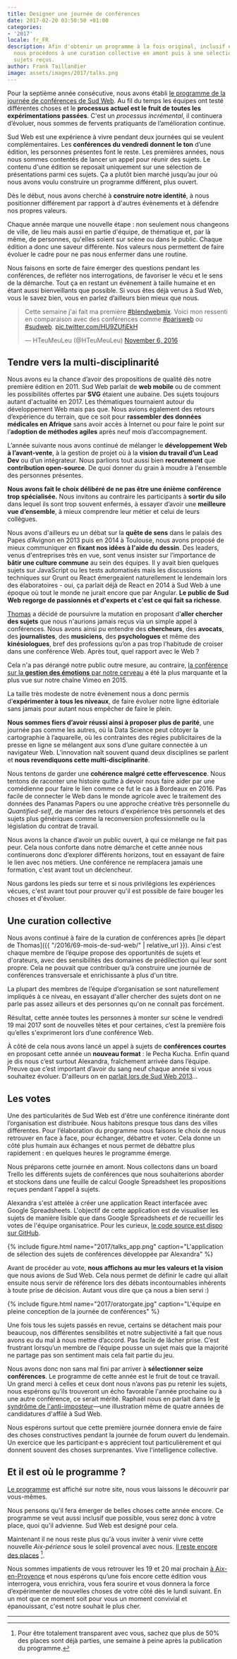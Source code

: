 ```yaml
---
title: Designer une journée de conférences
date: 2017-02-20 03:50:50 +01:00
categories:
- '2017'
locale: fr_FR
description: Afin d'obtenir un programme à la fois original, inclusif et cohérent,
  nous procédons à une curation collective en amont puis à une sélection parmi les
  sujets reçus.
author: Frank Taillandier
image: assets/images/2017/talks.png
---
```


Pour la septième année consécutive, nous avons établi [le programme de la journée de conférences de Sud Web](https://sudweb.fr/2017/programme/). Au fil du temps les équipes ont testé différentes choses et le **processus actuel est le fruit de toutes les expérimentations passées**. C'est un _processus incrémental_, il continuera d’évoluer, nous sommes de fervents pratiquants de l’amélioration continue.

Sud Web est une expérience à vivre pendant deux journées qui se veulent complémentaires. Les **conférences du vendredi donnent le ton** d’une édition, les personnes présentes font le reste. Les premières années, nous nous sommes contentés de lancer un appel pour réunir des sujets. Le contenu d'une édition se reposait uniquement sur une sélection de présentations parmi ces sujets. Ça a plutôt bien marché jusqu’au jour où nous avons voulu construire un programme différent, plus ouvert.

Dès le début, nous avons cherché à **construire notre identité**, à nous positionner différement par rapport à d'autres évènements et à défendre nos propres valeurs.

Chaque année marque une nouvelle étape : non seulement nous changeons de ville, de lieu mais aussi en partie d'équipe, de thématique et, par là même, de personnes, qu'elles soient sur scène ou dans le public. Chaque édition a donc une saveur différente. Nos valeurs nous permettent de faire évoluer le cadre pour ne pas nous enfermer dans une routine.

Nous faisons en sorte de faire émerger des questions pendant les conférences, de refléter nos interrogations, de favoriser le vécu et le sens de la démarche. Tout ça en restant un événement à taille humaine et en étant aussi bienveillants que possible. Si vous êtes déjà venus à Sud Web, vous le savez bien, vous en parlez d’ailleurs bien mieux que nous.

<blockquote class="twitter-tweet" data-lang="en"><p lang="fr" dir="ltr">Cette semaine j&#39;ai fait ma première <a href="https://twitter.com/hashtag/blendwebmix?src=hash">#blendwebmix</a>. Voici mon ressenti en comparaison avec des conférences comme <a href="https://twitter.com/hashtag/parisweb?src=hash">#parisweb</a> ou <a href="https://twitter.com/hashtag/sudweb?src=hash">#sudweb</a>. <a href="https://t.co/HU9ZUfjEkH">pic.twitter.com/HU9ZUfjEkH</a></p>&mdash; HTeuMeuLeu (@HTeuMeuLeu) <a href="https://twitter.com/HTeuMeuLeu/status/795266694608457728">November 6, 2016</a></blockquote>
<script async src="//platform.twitter.com/widgets.js" charset="utf-8"></script>

## Tendre vers la multi-disciplinarité

Nous avons eu la chance d’avoir des propositions de qualité dès notre première édition en 2011. Sud Web parlait de **web mobile** ou de comment les possibilités offertes par **SVG** étaient une aubaine. Des sujets toujours autant d'actualité en 2017. Les thématiques tournaient autour du développement Web mais pas que. Nous avions également des retours d’expérience du terrain, que ce soit pour **rassembler des données médicales en Afrique** sans avoir accès à Internet ou pour faire le point sur l’**adoption de méthodes agiles** après neuf mois d’accompagnement.

L’année suivante nous avons continué de mélanger le **développement Web à l’avant-vente**, à la gestion de projet où à la **vision du travail d’un Lead Dev** ou d’un intégrateur. Nous parlions tout aussi bien **recrutement** que **contribution open-source**. De quoi donner du grain à moudre à l'ensemble des personnes présentes.

**Nous avons fait le choix délibéré de ne pas être une énième conférence trop spécialisée.** Nous invitons au contraire les participants à **sortir du silo** dans lequel ils sont trop souvent enfermés, à essayer d’avoir une **meilleure vue d’ensemble**, à mieux comprendre leur métier et celui de leurs collègues.

Nous avons d'ailleurs eu un débat sur la **quête de sens** dans le palais des Papes d’Avignon en 2013 puis en 2014 à Toulouse, nous avons proposé de mieux communiquer en **fixant nos idées à l'aide du dessin**. Des leaders, venus d'entreprises très en vue, sont venus insister sur l’importance de **bâtir une culture commune** au sein des équipes. Il y avait bien quelques sujets sur JavaScript ou les tests automatisés mais les discussions techniques sur Grunt ou React émergeaient naturellement le lendemain lors des élaboratoires - oui,  ça parlait déjà de React en 2014 à Sud Web à une époque où tout le monde ne jurait encore que par Angular. **Le public de Sud Web regorge de passionnés et d'experts et c'est ce qui fait sa richesse**.

[Thomas](https://oncletom.io) a décidé de poursuivre la mutation en proposant d’**aller chercher des sujets** que nous n'aurions jamais reçus via un simple appel à conférences. Nous avons ainsi pu entendre des **chercheurs**, des **avocats**, des **journalistes**, des **musiciens**, des **psychologues** et même des **kinésiologues**, bref des professions qu’on a pas trop l’habitude de croiser dans une conférence Web. Après tout, quel rapport avec le Web ?

Cela n'a pas dérangé notre public outre mesure, au contraire, [la conférence sur la **gestion des émotions** par notre cerveau](https://vimeo.com/137741451) a été la plus marquante et la plus vue sur notre chaîne Vimeo en 2015.

La taille très modeste de notre évènement nous a donc permis d’**expérimenter à tous les niveaux**, de faire évoluer notre ligne éditoriale sans jamais pour autant nous empêcher de faire le plein.

**Nous sommes fiers d’avoir réussi ainsi à proposer plus de parité**, une journée pas comme les autres, où la Data Science peut côtoyer la cartographie à l’aquarelle, où les contraintes des régies publicitaires de la presse en ligne se mélangent aux sons d’une guitare connectée à un navigateur Web. L’innovation naît souvent quand deux disciplines se parlent et **nous revendiquons cette multi-disciplinarité**.

Nous tentons de garder une **cohérence malgré cette effervescence**. Nous tentons de raconter une histoire quitte à devoir nous faire aider par une comédienne pour faire le lien comme ce fut le cas à Bordeaux en 2016. Pas facile de connecter le Web dans le monde agricole avec le traitement des données des Panamas Papers ou une approche créative très personnelle du *Quantified-self*, de manier des retours d'expérience très personnels et des sujets plus génériques comme la reconversion professionnelle ou la législation du contrat de travail.

Nous avons la chance d’avoir un public ouvert, à qui ce mélange ne fait pas peur. Cela nous conforte dans notre démarche et cette année nous continuerons donc d’explorer différents horizons, tout en essayant de faire le lien avec nos métiers. Une conférence ne remplacera jamais une formation, c'est avant tout un déclencheur.

Nous gardons les pieds sur terre et si nous privilégions les expériences vécues, c'est avant tout pour prouver qu'il est possible de faire bouger les choses et d'évoluer.

## Une curation collective

Nous avons continué à faire de la curation de conférences après [le départ de Thomas]({{ "/2016/69-mois-de-sud-web/" | relative_url }}). Ainsi c'est chaque membre de l’équipe propose des opportunités de sujets et d'orateurs, avec des sensibilités des domaines de prédilection qui leur sont propre. Cela ne pouvait que contribuer qu’à construire une journée de conférences transversale et enrichissante à plus d'un titre.

La plupart des membres de l’équipe d’organisation se sont naturellement impliqués à ce niveau, en essayant d'aller chercher des sujets dont on ne parle pas assez ailleurs et des personnes qu'on ne connaît pas forcément.

Résultat, cette année toutes les personnes à monter sur scène le vendredi 19 mai 2017 sont de nouvelles têtes et pour certaines, c’est la première fois qu’elles s'exprimeront lors d’une conférence Web.

À côté de cela nous avons lancé un appel à sujets de **conférences courtes** en proposant cette année un **nouveau format** : le Pecha Kucha. Enfin quand je dis nous c’est surtout Alexandra, fraîchement arrivée dans l’équipe. Preuve que c’est important d’avoir du sang neuf chaque année si vous souhaitez évoluer. D'ailleurs on en [parlait lors de Sud Web 2013](https://vimeo.com/70067975)…

## Les votes

Une des particularités de Sud Web est d'être une conférence itinérante dont l’organisation est distribuée. Nous habitons presque tous dans des villes différentes. Pour l’élaboration du programme nous faisons le choix de nous retrouver en face à face, pour échanger, débattre et voter. Cela donne un côté plus humain aux échanges et nous permet de débattre plus rapidement : en quelques heures le programme émerge.

Nous préparons cette journée en amont. Nous collectons dans un board Trello les différents sujets de conférences que nous souhaiterions aborder et stockons dans une feuille de calcul Google Spreadsheet les propositions reçues pendant l'appel à sujets.

Alexandra s'est attelée à créer une application React interfacée avec Google Spreadsheets. L'objectif de cette application est de visualiser les sujets de manière lisible que dans Google Spreadsheets _et_ de recueillir les votes de l'équipe organisatrice. Pour les curieux, [le code source est dispo sur GitHub](https://github.com/sudweb/talks).

{% include figure.html name="2017/talks_app.png" caption="L'application de sélection des sujets de conférences développée par Alexandra" %}

Avant de procéder au vote, **nous affichons au mur les valeurs et la vision** que nous avions de Sud Web. Cela nous permet de définir le cadre qui allait ensuite nous servir de référence lors des débats incontournables inhérents à toute prise de décision. Autant vous dire que ça nous a bien servi :)

{% include figure.html name="2017/oratorgate.jpg" caption="L'équipe en pleine conception de la journée de conférences" %}

Une fois tous les sujets passés en revue, certains se détachent mais pour beaucoup, nos différentes sensibilités et notre subjectivité a fait que nous avons eu du mal à nous mettre d’accord. Pas facile de lâcher prise. C’est frustrant lorsqu’un membre de l’équipe pousse un sujet mais que la majorité ne partage pas son sentiment mais cela fait partie du jeu.

Nous avons donc non sans mal fini par arriver à **sélectionner seize conférences**. Le programme de cette année est le fruit de tout ce travail. Un grand merci à celles et ceux dont nous n’avons pas pu retenir les sujets, nous espérons qu’ils trouveront un écho favorable l'année prochaine ou à une autre conférence, ce serait mérité. Raphaël nous en parlait dans le [le syndrôme de l'anti-imposteur](https://vimeo.com/172225267)—une illustration même de quatre années de candidatures d'affilé à Sud Web.

Nous espérons surtout que cette première journée donnera envie de faire des choses constructives pendant la journée de forum ouvert du lendemain. Un exercice que les participant·e·s apprécient tout particulièrement et qui donnent souvent des choses surprenantes. Vive l'intelligence collective.

## Et il est où le programme ?

[Le programme](https://sudweb.fr/2017/programme/) est affiché sur notre site, nous vous laissons le découvrir par vous-mêmes.

Nous pensons qu'il fera émerger de belles choses cette année encore. Ce programme se veut aussi inclusif que possible, vous serez donc à votre place, quoi qu'il advienne. Sud Web est designé pour cela.

Maintenant il ne nous reste plus qu'à vous inviter à venir vivre cette nouvelle *Aix-périence* sous le soleil provencal avec nous. [Il reste encore des places](https://sudweb.fr/2017/inscription/) [^1].

Nous sommes impatients de vous retrouver les 19 et 20 mai prochain [à Aix-en-Provence](https://sudweb.fr/2017/lieux/) et nous espérons qu’une fois encore cette édition vous interrogera, vous enrichira, vous fera sourire et vous donnera la force d’expérimenter de nouvelles choses de votre côté dès le lundi suivant. En un mot que ce moment soit pour vous un moment convivial et épanouissant, c'est notre souhait le plus cher.

---

[^1]: Pour être totalement transparent avec vous, sachez que plus de 50% des places sont déjà parties, une semaine à peine après la publication du programme.
